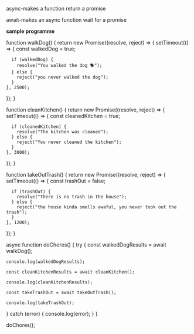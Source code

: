 async-makes a function return a promise

await-makes an async function wait for a promise 

**sample programme**

function walkDog() {
  return new Promise((resolve, reject) => {
    setTimeout(() => {
      const walkedDog = true;

      if (walkedDog) {
        resolve("You walked the dog 🐕");
      } else {
        reject("you never walked the dog");
      }
    }, 2500);
  });
}

function cleanKitchen() {
  return new Promise((resolve, reject) => {
    setTimeout(() => {
      const cleanedKitchen = true;

      if (cleanedKitchen) {
        resolve("The kitchen was cleaned");
      } else {
        reject("You never cleaned the kitchen");
      }
    }, 3000);
  });
}

function takeOutTrash() {
  return new Promise((resolve, reject) => {
    setTimeout(() => {
      const trashOut = false;

      if (trashOut) {
        resolve("There is no trash in the house");
      } else {
        reject("the house kinda smells awaful, you never took out the trash");
      }
    }, 1200);
  });
}

async function doChores() {
  try {
    const walkedDogResults = await walkDog();

    console.log(walkedDogResults);

    const cleanKitchenResults = await cleanKitchen();

    console.log(cleanKitchenResults);

    const takeTrashOut = await takeOutTrash();

    console.log(takeTrashOut);
  } catch (error) {
    console.log(error);
  }
}

doChores();